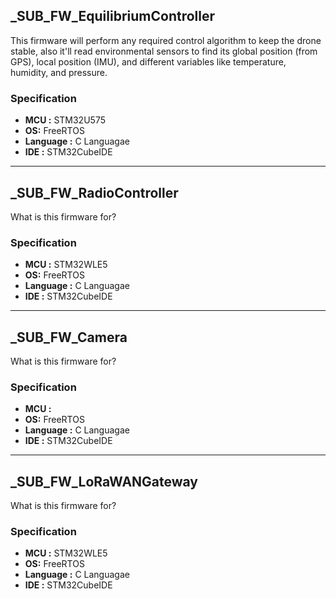 ## _SUB_FW_EquilibriumController

This firmware will perform any required control algorithm to keep the drone stable, also it'll read environmental sensors to find its global position (from GPS), local position (IMU), and different variables like temperature, humidity, and pressure.

### Specification

- __MCU :__ 	STM32U575
- __OS:__ 		FreeRTOS
- __Language :__ 	C Languagae
- __IDE :__ 	STM32CubeIDE

		
------------------------------------------------------------------------------------------------------

## _SUB_FW_RadioController

What is this firmware for?

### Specification

- __MCU :__ 	STM32WLE5
- __OS:__ 		FreeRTOS
- __Language :__ 	C Languagae
- __IDE :__ 	STM32CubeIDE

------------------------------------------------------------------------------------------------------

## _SUB_FW_Camera

What is this firmware for?

### Specification

- __MCU :__ 	
- __OS:__ 		FreeRTOS
- __Language :__ 	C Languagae
- __IDE :__ 	STM32CubeIDE
		
------------------------------------------------------------------------------------------------------

## _SUB_FW_LoRaWANGateway

What is this firmware for?

### Specification

- __MCU :__ 	STM32WLE5
- __OS:__ 		FreeRTOS
- __Language :__ 	C Languagae
- __IDE :__ 	STM32CubeIDE
